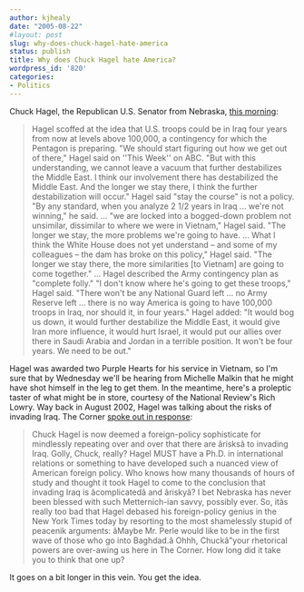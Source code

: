 ```yaml
---
author: kjhealy
date: "2005-08-22"
#layout: post
slug: why-does-chuck-hagel-hate-america
status: publish
title: Why does Chuck Hagel hate America?
wordpress_id: '820'
categories:
- Politics
---
```


Chuck Hagel, the Republican U.S. Senator from Nebraska, [this morning](http://www.guardian.co.uk/uslatest/story/0,1282,-5224310,00.html):

> Hagel scoffed at the idea that U.S. troops could be in Iraq four years from now at levels above 100,000, a contingency for which the Pentagon is preparing.
>  "We should start figuring out how we get out of there," Hagel said on ''This Week'' on ABC. "But with this understanding, we cannot leave a vacuum that further destabilizes the Middle East. I think our involvement there has destabilized the Middle East. And the longer we stay there, I think the further destabilization will occur."
>  Hagel said "stay the course" is not a policy. "By any standard, when you analyze 2 1/2 years in Iraq … we're not winning," he said. ... "we are locked into a bogged-down problem not unsimilar, dissimilar to where we were in Vietnam," Hagel said. "The longer we stay, the more problems we're going to have. ... What I think the White House does not yet understand – and some of my colleagues – the dam has broke on this policy," Hagel said. "The longer we stay there, the more similarities [to Vietnam] are going to come together." ... Hagel described the Army contingency plan as "complete folly." "I don't know where he's going to get these troops," Hagel said. "There won't be any National Guard left … no Army Reserve left … there is no way America is going to have 100,000 troops in Iraq, nor should it, in four years." Hagel added: "It would bog us down, it would further destabilize the Middle East, it would give Iran more influence, it would hurt Israel, it would put our allies over there in Saudi Arabia and Jordan in a terrible position. It won't be four years. We need to be out."

Hagel was awarded two Purple Hearts for his service in Vietnam, so I'm sure that by Wednesday we'll be hearing from Michelle Malkin that he might have shot himself in the leg to get them. In the meantime, here's a proleptic taster of what might be in store, courtesy of the National Review's Rich Lowry. Way back in August 2002, Hagel was talking about the risks of invading Iraq. The Corner [spoke out in response](http://www.nationalreview.com/thecorner/2002_08_11_corner-archive.asp#85351896):

> Chuck Hagel is now deemed a foreign-policy sophisticate for mindlessly repeating over and over that there are ârisksâ to invading Iraq. Golly, Chuck, really? Hagel MUST have a Ph.D. in international relations or something to have developed such a nuanced view of American foreign policy. Who knows how many thousands of hours of study and thought it took Hagel to come to the conclusion that invading Iraq is âcomplicatedâ and âriskyâ? I bet Nebraska has never been blessed with such Metternich-ian savvy, possibly ever. So, itâs really too bad that Hagel debased his foreign-policy genius in the New York Times today by resorting to the most shamelessly stupid of peacenik arguments: âMaybe Mr. Perle would like to be in the first wave of those who go into Baghdad.â Ohhh, Chuckâ"your rhetorical powers are over-awing us here in The Corner. How long did it take you to think that one up?

It goes on a bit longer in this vein. You get the idea.
